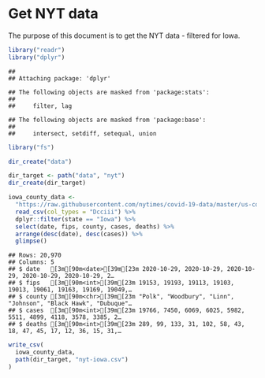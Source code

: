 Get NYT data
================

The purpose of this document is to get the NYT data - filtered for Iowa.

``` r
library("readr")
library("dplyr")
```

    ## 
    ## Attaching package: 'dplyr'

    ## The following objects are masked from 'package:stats':
    ## 
    ##     filter, lag

    ## The following objects are masked from 'package:base':
    ## 
    ##     intersect, setdiff, setequal, union

``` r
library("fs")
```

``` r
dir_create("data")

dir_target <- path("data", "nyt")
dir_create(dir_target)
```

``` r
iowa_county_data <- 
  "https://raw.githubusercontent.com/nytimes/covid-19-data/master/us-counties.csv" %>%
  read_csv(col_types = "Dcciii") %>%
  dplyr::filter(state == "Iowa") %>%
  select(date, fips, county, cases, deaths) %>%
  arrange(desc(date), desc(cases)) %>%
  glimpse()
```

    ## Rows: 20,970
    ## Columns: 5
    ## $ date   [3m[90m<date>[39m[23m 2020-10-29, 2020-10-29, 2020-10-29, 2020-10-29, 2020-10-29, 2…
    ## $ fips   [3m[90m<int>[39m[23m 19153, 19193, 19113, 19103, 19013, 19061, 19163, 19169, 19049,…
    ## $ county [3m[90m<chr>[39m[23m "Polk", "Woodbury", "Linn", "Johnson", "Black Hawk", "Dubuque"…
    ## $ cases  [3m[90m<int>[39m[23m 19766, 7450, 6069, 6025, 5982, 5511, 4899, 4118, 3578, 3385, 2…
    ## $ deaths [3m[90m<int>[39m[23m 289, 99, 133, 31, 102, 58, 43, 18, 47, 45, 17, 12, 36, 15, 31,…

``` r
write_csv(
  iowa_county_data,
  path(dir_target, "nyt-iowa.csv")
)
```
